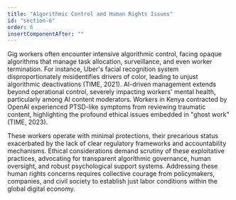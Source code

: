 ```yaml
---
title: "Algorithmic Control and Human Rights Issues"
id: "section-6"
order: 6
insertComponentAfter: ""
---
```



Gig workers often encounter intensive algorithmic control, facing opaque algorithms that manage task allocation, surveillance, and even worker termination. For instance, Uber's facial recognition system disproportionately misidentifies drivers of color, leading to unjust algorithmic deactivations (TIME, 2021). AI-driven management extends beyond operational control, severely impacting workers' mental health, particularly among AI content moderators. Workers in Kenya contracted by OpenAI experienced PTSD-like symptoms from reviewing traumatic content, highlighting the profound ethical issues embedded in "ghost work" (TIME, 2023).

These workers operate with minimal protections, their precarious status exacerbated by the lack of clear regulatory frameworks and accountability mechanisms. Ethical considerations demand scrutiny of these exploitative practices, advocating for transparent algorithmic governance, human oversight, and robust psychological support systems. Addressing these human rights concerns requires collective courage from policymakers, companies, and civil society to establish just labor conditions within the global digital economy.